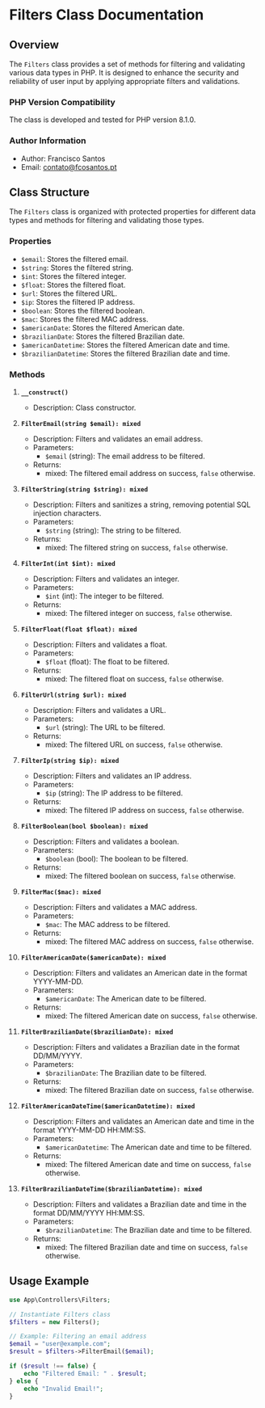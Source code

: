 # Filters Class Documentation

## Overview

The `Filters` class provides a set of methods for filtering and validating various data types in PHP. It is designed to enhance the security and reliability of user input by applying appropriate filters and validations.

### PHP Version Compatibility

The class is developed and tested for PHP version 8.1.0.

### Author Information

- Author: Francisco Santos
- Email: [contato@fcosantos.pt](mailto:contato@fcosantos.pt)

## Class Structure

The `Filters` class is organized with protected properties for different data types and methods for filtering and validating those types.

### Properties

- `$email`: Stores the filtered email.
- `$string`: Stores the filtered string.
- `$int`: Stores the filtered integer.
- `$float`: Stores the filtered float.
- `$url`: Stores the filtered URL.
- `$ip`: Stores the filtered IP address.
- `$boolean`: Stores the filtered boolean.
- `$mac`: Stores the filtered MAC address.
- `$americanDate`: Stores the filtered American date.
- `$brazilianDate`: Stores the filtered Brazilian date.
- `$americanDatetime`: Stores the filtered American date and time.
- `$brazilianDatetime`: Stores the filtered Brazilian date and time.

### Methods

1. **`__construct()`**
   - Description: Class constructor.

2. **`FilterEmail(string $email): mixed`**
   - Description: Filters and validates an email address.
   - Parameters:
     - `$email` (string): The email address to be filtered.
   - Returns:
     - mixed: The filtered email address on success, `false` otherwise.

3. **`FilterString(string $string): mixed`**
   - Description: Filters and sanitizes a string, removing potential SQL injection characters.
   - Parameters:
     - `$string` (string): The string to be filtered.
   - Returns:
     - mixed: The filtered string on success, `false` otherwise.

4. **`FilterInt(int $int): mixed`**
   - Description: Filters and validates an integer.
   - Parameters:
     - `$int` (int): The integer to be filtered.
   - Returns:
     - mixed: The filtered integer on success, `false` otherwise.

5. **`FilterFloat(float $float): mixed`**
   - Description: Filters and validates a float.
   - Parameters:
     - `$float` (float): The float to be filtered.
   - Returns:
     - mixed: The filtered float on success, `false` otherwise.

6. **`FilterUrl(string $url): mixed`**
   - Description: Filters and validates a URL.
   - Parameters:
     - `$url` (string): The URL to be filtered.
   - Returns:
     - mixed: The filtered URL on success, `false` otherwise.

7. **`FilterIp(string $ip): mixed`**
   - Description: Filters and validates an IP address.
   - Parameters:
     - `$ip` (string): The IP address to be filtered.
   - Returns:
     - mixed: The filtered IP address on success, `false` otherwise.

8. **`FilterBoolean(bool $boolean): mixed`**
   - Description: Filters and validates a boolean.
   - Parameters:
     - `$boolean` (bool): The boolean to be filtered.
   - Returns:
     - mixed: The filtered boolean on success, `false` otherwise.

9. **`FilterMac($mac): mixed`**
   - Description: Filters and validates a MAC address.
   - Parameters:
     - `$mac`: The MAC address to be filtered.
   - Returns:
     - mixed: The filtered MAC address on success, `false` otherwise.

10. **`FilterAmericanDate($americanDate): mixed`**
    - Description: Filters and validates an American date in the format YYYY-MM-DD.
    - Parameters:
      - `$americanDate`: The American date to be filtered.
    - Returns:
      - mixed: The filtered American date on success, `false` otherwise.

11. **`FilterBrazilianDate($brazilianDate): mixed`**
    - Description: Filters and validates a Brazilian date in the format DD/MM/YYYY.
    - Parameters:
      - `$brazilianDate`: The Brazilian date to be filtered.
    - Returns:
      - mixed: The filtered Brazilian date on success, `false` otherwise.

12. **`FilterAmericanDateTime($americanDatetime): mixed`**
    - Description: Filters and validates an American date and time in the format YYYY-MM-DD HH:MM:SS.
    - Parameters:
      - `$americanDatetime`: The American date and time to be filtered.
    - Returns:
      - mixed: The filtered American date and time on success, `false` otherwise.

13. **`FilterBrazilianDateTime($brazilianDatetime): mixed`**
    - Description: Filters and validates a Brazilian date and time in the format DD/MM/YYYY HH:MM:SS.
    - Parameters:
      - `$brazilianDatetime`: The Brazilian date and time to be filtered.
    - Returns:
      - mixed: The filtered Brazilian date and time on success, `false` otherwise.

## Usage Example

```php
use App\Controllers\Filters;

// Instantiate Filters class
$filters = new Filters();

// Example: Filtering an email address
$email = "user@example.com";
$result = $filters->FilterEmail($email);

if ($result !== false) {
    echo "Filtered Email: " . $result;
} else {
    echo "Invalid Email!";
}

